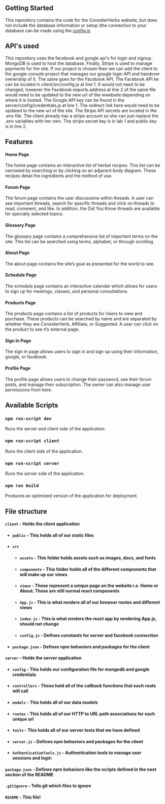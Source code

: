 ## Getting Started
This repository contains the code for the ConsiderHerbs website, but does not include the database information or setup (the connection to your database can be made using the [config.js](server/config/config.js)

## API's used
This repository uses the facebook and google api's for login and signup. MongoDB is used to host the database. Finally, Stripe is used to manage payments for the site. If our project is chosen then we can add the client to the google console project that manages our google login API and handover ownership of it. The same goes for the Facebook API.
The Facebook API ke can be located in client/src/config.js at line 1.
It would not need to be changed, however the Facebook exports.address at line 2 of the same file would need to be updated to the new url of the wwebsite depending on where it is hosted.
The Google API key can be found in the server/config/credentials.js at line 1.
The redirect link here would need to be updated to the new url of the site.
The Stripe API secrets are located in the .env file. The client already has a stripe account so she can just replace the .env variables with her own. The stripe secret key is in lab 1 and public key is in line 2.



## Features
#### Home Page
The home page contains an interactive list of herbal recipes. This list can be narrowed by searching or by clicking on an adjacent body diagram. These recipes detail the ingredients and the method of use.

#### Forum Page
The forum page contains the user discussions within threads. A user can see important threads, search for specific threads and click on threads to read, comment, and like. In addition, the Did You Know threads are available for specially selected topics.

#### Glossary Page
The glossary page contains a comprehensive list of important terms on the site. This list can be searched using terms, alphabet, or through scrolling.

#### About Page
The about page contains the site’s goal as presented for the world to see.

#### Schedule Page
The schedule page contains an interactive calendar which allows for users to sign up for meetings, classes, and personal consultations.

#### Products Page
The products page contains a list of products for Users to view and purchase. These products can be searched by name and are separated by whether they are ConsiderHerb, Affiliate, or Suggested. A user can click on the product to see it’s external page.

#### Sign In Page
The sign in page allows users to sign in and sign up using their information, google, or facebook.

#### Profile Page
The profile page allows users to change their password, see their forum posts, and manage their subscription. The owner can also manage user permissions from here.

## Available Scripts
### `npm run-script dev`
Runs the server and client side of the application.

### `npm run-script client`
Runs the client side of the application.

### `npm run-script server`
Runs the server side of the application.

### `npm run build`
Produces an optimized version of the application for deployment.

## File structure
#### `client` - Holds the client application
- #### `public` - This holds all of our static files
- #### `src`
    - #### `assets` - This folder holds assets such as images, docs, and fonts
    - #### `components` - This folder holds all of the different components that will make up our views
    - #### `views` - These represent a unique page on the website i.e. Home or About. These are still normal react components
    - #### `App.js` - This is what renders all of our browser routes and different views
    - #### `index.js` - This is what renders the react app by rendering App.js, should not change
    - #### `config.js` - Defines constants for server and facebook connection
- #### `package.json` - Defines npm behaviors and packages for the client
#### `server` - Holds the server application
- #### `config` - This holds our configuration file for mongodb and google credentials
- #### `controllers` - These hold all of the callback functions that each route will call
- #### `models` - This holds all of our data models
- #### `routes` - This holds all of our HTTP to URL path associations for each unique url
- #### `tests` - This holds all of our server tests that we have defined
- #### `server.js` - Defines npm behaviors and packages for the client
- #### `AuthenticationTools.js` - Authentication tools to manage user sessions and login
#### `package.json` - Defines npm behaviors like the scripts defined in the next section of the README
#### `.gitignore` - Tells git which files to ignore
#### `README` - This file!
